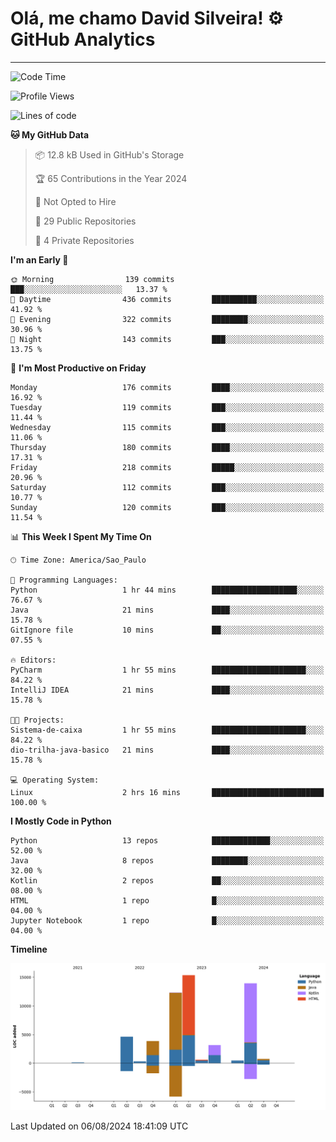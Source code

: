 
# Olá, me chamo David Silveira! ⚙️ GitHub Analytics

---
<!--START_SECTION:waka-->
![Code Time](http://img.shields.io/badge/Code%20Time-177%20hrs%207%20mins-blue)

![Profile Views](http://img.shields.io/badge/Profile%20Views-37-blue)

![Lines of code](https://img.shields.io/badge/From%20Hello%20World%20I%27ve%20Written-55.3%20thousand%20lines%20of%20code-blue)

**🐱 My GitHub Data** 

> 📦 12.8 kB Used in GitHub's Storage 
 > 
> 🏆 65 Contributions in the Year 2024
 > 
> 🚫 Not Opted to Hire
 > 
> 📜 29 Public Repositories 
 > 
> 🔑 4 Private Repositories 
 > 
**I'm an Early 🐤** 

```text
🌞 Morning                139 commits         ███░░░░░░░░░░░░░░░░░░░░░░   13.37 % 
🌆 Daytime                436 commits         ██████████░░░░░░░░░░░░░░░   41.92 % 
🌃 Evening                322 commits         ████████░░░░░░░░░░░░░░░░░   30.96 % 
🌙 Night                  143 commits         ███░░░░░░░░░░░░░░░░░░░░░░   13.75 % 
```
📅 **I'm Most Productive on Friday** 

```text
Monday                   176 commits         ████░░░░░░░░░░░░░░░░░░░░░   16.92 % 
Tuesday                  119 commits         ███░░░░░░░░░░░░░░░░░░░░░░   11.44 % 
Wednesday                115 commits         ███░░░░░░░░░░░░░░░░░░░░░░   11.06 % 
Thursday                 180 commits         ████░░░░░░░░░░░░░░░░░░░░░   17.31 % 
Friday                   218 commits         █████░░░░░░░░░░░░░░░░░░░░   20.96 % 
Saturday                 112 commits         ███░░░░░░░░░░░░░░░░░░░░░░   10.77 % 
Sunday                   120 commits         ███░░░░░░░░░░░░░░░░░░░░░░   11.54 % 
```


📊 **This Week I Spent My Time On** 

```text
🕑︎ Time Zone: America/Sao_Paulo

💬 Programming Languages: 
Python                   1 hr 44 mins        ███████████████████░░░░░░   76.67 % 
Java                     21 mins             ████░░░░░░░░░░░░░░░░░░░░░   15.78 % 
GitIgnore file           10 mins             ██░░░░░░░░░░░░░░░░░░░░░░░   07.55 % 

🔥 Editors: 
PyCharm                  1 hr 55 mins        █████████████████████░░░░   84.22 % 
IntelliJ IDEA            21 mins             ████░░░░░░░░░░░░░░░░░░░░░   15.78 % 

🐱‍💻 Projects: 
Sistema-de-caixa         1 hr 55 mins        █████████████████████░░░░   84.22 % 
dio-trilha-java-basico   21 mins             ████░░░░░░░░░░░░░░░░░░░░░   15.78 % 

💻 Operating System: 
Linux                    2 hrs 16 mins       █████████████████████████   100.00 % 
```

**I Mostly Code in Python** 

```text
Python                   13 repos            █████████████░░░░░░░░░░░░   52.00 % 
Java                     8 repos             ████████░░░░░░░░░░░░░░░░░   32.00 % 
Kotlin                   2 repos             ██░░░░░░░░░░░░░░░░░░░░░░░   08.00 % 
HTML                     1 repo              █░░░░░░░░░░░░░░░░░░░░░░░░   04.00 % 
Jupyter Notebook         1 repo              █░░░░░░░░░░░░░░░░░░░░░░░░   04.00 % 
```



**Timeline**

![Lines of Code chart](https://raw.githubusercontent.com/DavidSilveira80/DavidSilveira80/master/assets/bar_graph.png)


 Last Updated on 06/08/2024 18:41:09 UTC
<!--END_SECTION:waka-->


